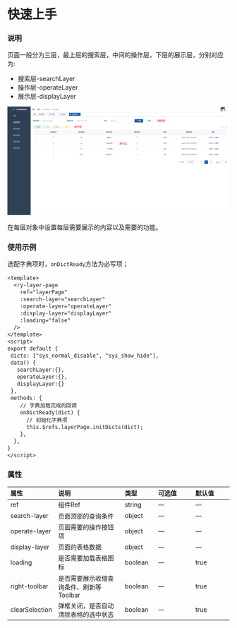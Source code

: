 # 快速上手

### 说明

页面一般分为三层，最上层的搜索层，中间的操作层，下层的展示层，分别对应为:

- 搜索层-searchLayer
- 操作层-operateLayer
- 展示层-displayLayer

![](../../asset/ry-page.png)

在每层对象中设置每层需要展示的内容以及需要的功能。

### 使用示例

选配字典项时，`onDictReady`方法为必写项；

```vue
<template>
  <ry-layer-page
    ref="layerPage"
    :search-layer="searchLayer"
    :operate-layer="operateLayer"
    :display-layer="displayLayer"
    :loading="false"
  />
</template>
<script>
export default {
 dicts: ["sys_normal_disable", "sys_show_hide"],
 data() {
   searchLayer:{},
   operateLayer:{},
   displayLayer:{}
 },
 methods: {
    // 字典加载完成的回调
    onDictReady(dict) {
      // 初始化字典项
      this.$refs.layerPage.initDicts(dict);
    },
  },
}
</script>
```

### 属性

| 属性     | 说明        | 类型  | 可选值 | 默认值
| :------- | :----------- | :------ | :------------------------------------------ | :----- |
|ref	|组件Ref|	string |	— | — |
|search-layer	|页面顶部的查询条件|	object |	—	|— |
|operate-layer|	页面需要的操作按钮项|	object |	—	|— |
|display-layer|	页面的表格数据|	object |	—	|— |
|loading|	是否需要加载表格图标|	boolean |	—	|true |
|right-toolbar|		是否需要展示收缩查询条件、刷新等Toolbar|	boolean |	—	|true |
|clearSelection	|弹框关闭，是否自动清除表格的选中状态|	boolean |	—	|true |
<style>
table th:first-of-type {
    width: 20%;
}
table th:nth-of-type(2) {
    width: 30%;
}
table th:nth-of-type(3) {
    width: 15%;
}
</style>